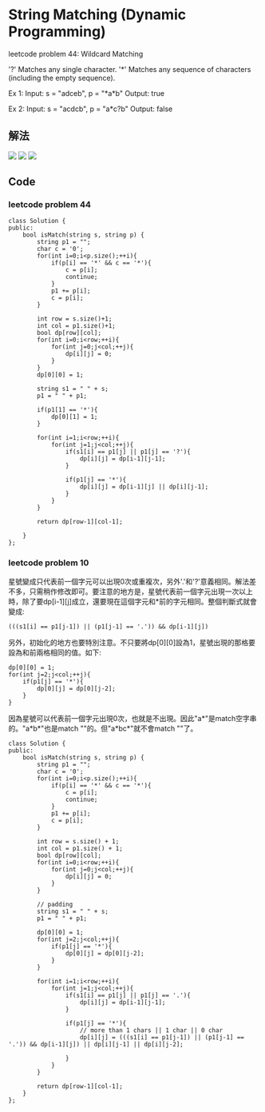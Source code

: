 # String Matching (Dynamic Programming)

leetcode problem 44: Wildcard Matching

'?' Matches any single character.
'*' Matches any sequence of characters (including the empty sequence).

Ex 1:
Input: s = "adceb", p = "\*a*b"
Output: true

Ex 2:
Input: s = "acdcb", p = "a*c?b"
Output: false

## 解法
![](https://i.imgur.com/KcEBqAJ.jpg)
![](https://i.imgur.com/Bcz2Bn5.jpg)
![](https://i.imgur.com/TdJ2WL5.jpg)

## Code


### leetcode problem 44

```
class Solution {
public:
    bool isMatch(string s, string p) {
        string p1 = "";
        char c = '0';
        for(int i=0;i<p.size();++i){
            if(p[i] == '*' && c == '*'){
                c = p[i];
                continue;
            }
            p1 += p[i];
            c = p[i];
        }
        
        int row = s.size()+1;
        int col = p1.size()+1;
        bool dp[row][col];
        for(int i=0;i<row;++i){
            for(int j=0;j<col;++j){
                dp[i][j] = 0;
            }
        }
        dp[0][0] = 1;
        
        string s1 = " " + s;
        p1 = " " + p1;
        
        if(p1[1] == '*'){
            dp[0][1] = 1;
        }
        
        for(int i=1;i<row;++i){
            for(int j=1;j<col;++j){
                if(s1[i] == p1[j] || p1[j] == '?'){
                    dp[i][j] = dp[i-1][j-1];
                }
                
                if(p1[j] == '*'){
                    dp[i][j] = dp[i-1][j] || dp[i][j-1];
                }
            }
        }
        
        return dp[row-1][col-1];
        
    }
};
```

### leetcode problem 10

星號變成只代表前一個字元可以出現0次或重複次，另外'.'和'?'意義相同。解法差不多，只需稍作修改即可。要注意的地方是，星號代表前一個字元出現一次以上時，除了要dp[i-1][j]成立，還要現在這個字元和\*前的字元相同。整個判斷式就會變成:
```
(((s1[i] == p1[j-1]) || (p1[j-1] == '.')) && dp[i-1][j])
```
另外，初始化的地方也要特別注意。不只要將dp[0][0]設為1，星號出現的那格要設為和前兩格相同的值。如下:
```
dp[0][0] = 1;
for(int j=2;j<col;++j){
    if(p1[j] == '*'){
        dp[0][j] = dp[0][j-2];
    }
}
```
因為星號可以代表前一個字元出現0次，也就是不出現。因此"a*"是match空字串的。"a\*b*"也是match ""的。但"a\*bc*"就不會match ""了。


```
class Solution {
public:
    bool isMatch(string s, string p) {
        string p1 = "";
        char c = '0';
        for(int i=0;i<p.size();++i){
            if(p[i] == '*' && c == '*'){
                c = p[i];
                continue;
            }
            p1 += p[i];
            c = p[i];
        }
        
        int row = s.size() + 1;
        int col = p1.size() + 1;
        bool dp[row][col];
        for(int i=0;i<row;++i){
            for(int j=0;j<col;++j){
                dp[i][j] = 0;
            }
        }
        
        // padding
        string s1 = " " + s;
        p1 = " " + p1;
        
        dp[0][0] = 1;
        for(int j=2;j<col;++j){
            if(p1[j] == '*'){
                dp[0][j] = dp[0][j-2];
            }
        }
        
        for(int i=1;i<row;++i){
            for(int j=1;j<col;++j){
                if(s1[i] == p1[j] || p1[j] == '.'){
                    dp[i][j] = dp[i-1][j-1];
                }
                
                if(p1[j] == '*'){
                    // more than 1 chars || 1 char || 0 char
                    dp[i][j] = (((s1[i] == p1[j-1]) || (p1[j-1] == '.')) && dp[i-1][j]) || dp[i][j-1] || dp[i][j-2];
                    
                }
            }
        }
        
        return dp[row-1][col-1];
    }
};
```